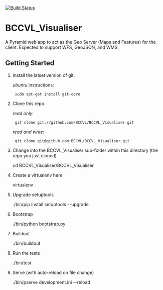 [![Build Status](https://travis-ci.org/BCCVL/BCCVL_Visualiser.png?branch=master)](https://travis-ci.org/BCCVL/BCCVL_Visualiser)

BCCVL_Visualiser
================

A Pyramid web app to act as the Geo Server (Maps and Features) for the client. Expected to support WFS, GeoJSON, and WMS.

Getting Started
-------------------

1. Install the latset version of git.

    _ubuntu_ instructions:

        sudo apt-get install git-core

2. Clone this repo.

    _read only_:

        git clone git://github.com/BCCVL/BCCVL_Visualiser.git

    _read and write_:

        git clone git@github.com:BCCVL/BCCVL_Visualiser.git

3. Change into the BCCVL_Visualiser sub-folder within this directory (the repo you just cloned)

    cd BCCVL_Visualiser/BCCVL_Visualiser

4. Create a virtualenv here

    virtualenv .

5. Upgrade setuptools

    ./bin/pip install setuptools --upgrade

6. Bootstrap

    ./bin/python bootstrap.py

7. Buildout

    ./bin/buildout

8. Run the tests

    ./bin/test

9. Serve (with auto-reload on file change)

    ./bin/pserve development.ini --reload
